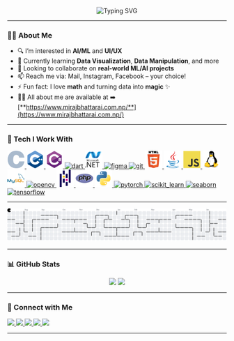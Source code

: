 <p align="center">
  <img src="https://readme-typing-svg.demolab.com?font=Fira+Code&weight=700&size=26&duration=2000&pause=1000&color=16F798&center=true&vCenter=true&width=550&lines=Hey+there+%F0%9F%91%8B%2C+I'm+Miraj+Bhattarai;AI+Enthusiast+%F0%9F%A4%96;Data+Lover+%F0%9F%93%9C;Code+Artist+%F0%9F%92%BB" alt="Typing SVG" />
</p>

---

### 👨‍💻 About Me

- 🔍 I’m interested in **AI/ML** and **UI/UX**
- 🧠 Currently learning **Data Visualization**, **Data Manipulation**, and more
- 🤝 Looking to collaborate on **real-world ML/AI projects**
- 📫 Reach me via: Mail, Instagram, Facebook – your choice!
- ⚡ Fun fact: I love **math** and turning data into **magic** ✨
- 👨‍💻 All about me are available at ➡️ [**https://www.mirajbhattarai.com.np/**](https://www.mirajbhattarai.com.np/)

---

### 🧰 Tech I Work With

<p align="left"> <a href="https://www.cprogramming.com/" target="_blank" rel="noreferrer"> <img src="https://raw.githubusercontent.com/devicons/devicon/master/icons/c/c-original.svg" alt="c" width="40" height="40"/> </a> <a href="https://www.w3schools.com/cpp/" target="_blank" rel="noreferrer"> <img src="https://raw.githubusercontent.com/devicons/devicon/master/icons/cplusplus/cplusplus-original.svg" alt="cplusplus" width="40" height="40"/> </a> <a href="https://www.w3schools.com/cs/" target="_blank" rel="noreferrer"> <img src="https://raw.githubusercontent.com/devicons/devicon/master/icons/csharp/csharp-original.svg" alt="csharp" width="40" height="40"/> </a> <a href="https://dart.dev" target="_blank" rel="noreferrer"> <img src="https://www.vectorlogo.zone/logos/dartlang/dartlang-icon.svg" alt="dart" width="40" height="40"/> </a> <a href="https://dotnet.microsoft.com/" target="_blank" rel="noreferrer"> <img src="https://raw.githubusercontent.com/devicons/devicon/master/icons/dot-net/dot-net-original-wordmark.svg" alt="dotnet" width="40" height="40"/> </a> <a href="https://www.figma.com/" target="_blank" rel="noreferrer"> <img src="https://www.vectorlogo.zone/logos/figma/figma-icon.svg" alt="figma" width="40" height="40"/> </a> <a href="https://git-scm.com/" target="_blank" rel="noreferrer"> <img src="https://www.vectorlogo.zone/logos/git-scm/git-scm-icon.svg" alt="git" width="40" height="40"/> </a> <a href="https://www.w3.org/html/" target="_blank" rel="noreferrer"> <img src="https://raw.githubusercontent.com/devicons/devicon/master/icons/html5/html5-original-wordmark.svg" alt="html5" width="40" height="40"/> </a> <a href="https://www.java.com" target="_blank" rel="noreferrer"> <img src="https://raw.githubusercontent.com/devicons/devicon/master/icons/java/java-original.svg" alt="java" width="40" height="40"/> </a> <a href="https://developer.mozilla.org/en-US/docs/Web/JavaScript" target="_blank" rel="noreferrer"> <img src="https://raw.githubusercontent.com/devicons/devicon/master/icons/javascript/javascript-original.svg" alt="javascript" width="40" height="40"/> </a> <a href="https://www.linux.org/" target="_blank" rel="noreferrer"> <img src="https://raw.githubusercontent.com/devicons/devicon/master/icons/linux/linux-original.svg" alt="linux" width="40" height="40"/> </a> <a href="https://www.mysql.com/" target="_blank" rel="noreferrer"> <img src="https://raw.githubusercontent.com/devicons/devicon/master/icons/mysql/mysql-original-wordmark.svg" alt="mysql" width="40" height="40"/> </a> <a href="https://opencv.org/" target="_blank" rel="noreferrer"> <img src="https://www.vectorlogo.zone/logos/opencv/opencv-icon.svg" alt="opencv" width="40" height="40"/> </a> <a href="https://pandas.pydata.org/" target="_blank" rel="noreferrer"> <img src="https://raw.githubusercontent.com/devicons/devicon/2ae2a900d2f041da66e950e4d48052658d850630/icons/pandas/pandas-original.svg" alt="pandas" width="40" height="40"/> </a> <a href="https://www.php.net" target="_blank" rel="noreferrer"> <img src="https://raw.githubusercontent.com/devicons/devicon/master/icons/php/php-original.svg" alt="php" width="40" height="40"/> </a> <a href="https://www.python.org" target="_blank" rel="noreferrer"> <img src="https://raw.githubusercontent.com/devicons/devicon/master/icons/python/python-original.svg" alt="python" width="40" height="40"/> </a> <a href="https://pytorch.org/" target="_blank" rel="noreferrer"> <img src="https://www.vectorlogo.zone/logos/pytorch/pytorch-icon.svg" alt="pytorch" width="40" height="40"/> </a> <a href="https://scikit-learn.org/" target="_blank" rel="noreferrer"> <img src="https://upload.wikimedia.org/wikipedia/commons/0/05/Scikit_learn_logo_small.svg" alt="scikit_learn" width="40" height="40"/> </a> <a href="https://seaborn.pydata.org/" target="_blank" rel="noreferrer"> <img src="https://seaborn.pydata.org/_images/logo-mark-lightbg.svg" alt="seaborn" width="40" height="40"/> </a> <a href="https://www.tensorflow.org" target="_blank" rel="noreferrer"> <img src="https://www.vectorlogo.zone/logos/tensorflow/tensorflow-icon.svg" alt="tensorflow" width="40" height="40"/> </a> </p>

---
<picture>
  <source media="(prefers-color-scheme: dark)" srcset="https://raw.githubusercontent.com/MirajB1/MirajB1/output/pacman-contribution-graph-dark.svg">
  <source media="(prefers-color-scheme: light)" srcset="https://raw.githubusercontent.com/MirajB1/MirajB1/output/pacman-contribution-graph.svg">
  <img alt="pacman contribution graph" src="https://raw.githubusercontent.com/MirajB1/MirajB1/output/pacman-contribution-graph.svg">
</picture>

---
### 📊 GitHub Stats

<div align="center">
  <img src="https://github-readme-stats.vercel.app/api?username=MirajB1&show_icons=true&theme=radical&hide_border=false" height="180" />
  <img src="https://github-readme-stats.vercel.app/api/top-langs/?username=MirajB1&layout=compact&theme=radical&hide_border=false" height="180" />
</div>

---
### 🔗 Connect with Me

<div align="left">
  <a href="https://www.linkedin.com/in/miraj-bhattarai-1122b6265/" target="_blank">
    <img src="https://raw.githubusercontent.com/maurodesouza/profile-readme-generator/master/src/assets/icons/social/linkedin/default.svg" width="40" />
  </a>
  <a href="https://www.facebook.com/miraj.bhattarai.944" target="_blank">
    <img src="https://raw.githubusercontent.com/maurodesouza/profile-readme-generator/master/src/assets/icons/social/facebook/default.svg" width="40" />
  </a>
  <a href="mailto:mirajbhattarai7@gmail.com">
    <img src="https://raw.githubusercontent.com/maurodesouza/profile-readme-generator/master/src/assets/icons/social/gmail/default.svg" width="40" />
  </a>
  <a href="https://www.instagram.com/bhattaraimiraj/" target="_blank">
    <img src="https://raw.githubusercontent.com/maurodesouza/profile-readme-generator/master/src/assets/icons/social/instagram/default.svg" width="40" />
  </a>
  <a href="https://wa.me/9779863977099" target="_blank">
    <img src="https://raw.githubusercontent.com/maurodesouza/profile-readme-generator/master/src/assets/icons/social/whatsapp/default.svg" width="40" />
  </a>
</div>

---
###

